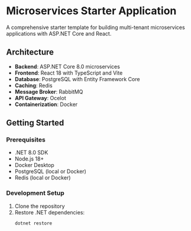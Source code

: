 # Microservices Starter Application

A comprehensive starter template for building multi-tenant microservices applications with ASP.NET Core and React.

## Architecture

- **Backend**: ASP.NET Core 8.0 microservices
- **Frontend**: React 18 with TypeScript and Vite
- **Database**: PostgreSQL with Entity Framework Core
- **Caching**: Redis
- **Message Broker**: RabbitMQ
- **API Gateway**: Ocelot
- **Containerization**: Docker

## Getting Started

### Prerequisites

- .NET 8.0 SDK
- Node.js 18+
- Docker Desktop
- PostgreSQL (local or Docker)
- Redis (local or Docker)

### Development Setup

1. Clone the repository
2. Restore .NET dependencies:
   ```bash
   dotnet restore